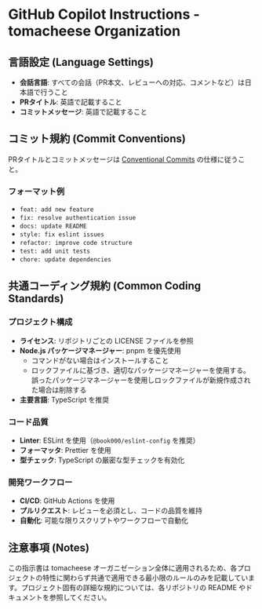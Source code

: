 # GitHub Copilot Instructions - tomacheese Organization

## 言語設定 (Language Settings)

- **会話言語**: すべての会話（PR本文、レビューへの対応、コメントなど）は日本語で行うこと
- **PRタイトル**: 英語で記載すること
- **コミットメッセージ**: 英語で記載すること

## コミット規約 (Commit Conventions)

PRタイトルとコミットメッセージは [Conventional Commits](https://www.conventionalcommits.org/) の仕様に従うこと。

### フォーマット例
- `feat: add new feature`
- `fix: resolve authentication issue`
- `docs: update README`
- `style: fix eslint issues`
- `refactor: improve code structure`
- `test: add unit tests`
- `chore: update dependencies`

## 共通コーディング規約 (Common Coding Standards)

### プロジェクト構成
- **ライセンス**: リポジトリごとの LICENSE ファイルを参照
- **Node.js パッケージマネージャー**: pnpm を優先使用
  - コマンドがない場合はインストールすること
  - ロックファイルに基づき、適切なパッケージマネージャーを使用する。誤ったパッケージマネージャーを使用しロックファイルが新規作成された場合は削除する
- **主要言語**: TypeScript を推奨

### コード品質
- **Linter**: ESLint を使用（`@book000/eslint-config` を推奨）
- **フォーマッタ**: Prettier を使用
- **型チェック**: TypeScript の厳密な型チェックを有効化

### 開発ワークフロー
- **CI/CD**: GitHub Actions を使用
- **プルリクエスト**: レビューを必須とし、コードの品質を維持
- **自動化**: 可能な限りスクリプトやワークフローで自動化

## 注意事項 (Notes)

この指示書は tomacheese オーガニゼーション全体に適用されるため、各プロジェクトの特性に関わらず共通で適用できる最小限のルールのみを記載しています。プロジェクト固有の詳細な規約については、各リポジトリの README やドキュメントを参照してください。